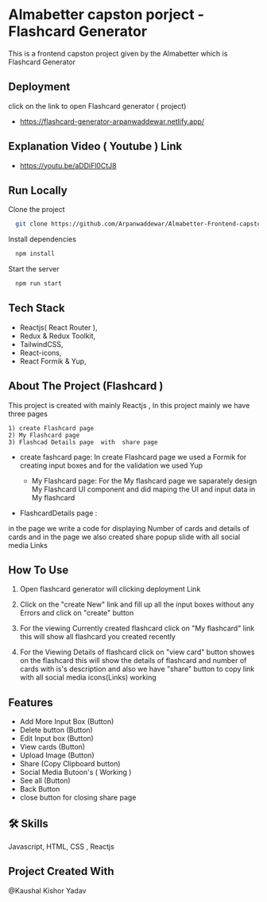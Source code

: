  # Almabetter capston porject - Flashcard Generator 
 This is a frontend capston project given by the Almabetter which is Flashcard Generator 





## Deployment

click on the link to open Flashcard generator ( project)

- https://flashcard-generator-arpanwaddewar.netlify.app/



## Explanation Video ( Youtube ) Link 

- https://youtu.be/aDDiFl0CtJ8


## Run Locally

Clone the project

```bash
  git clone https://github.com/Arpanwaddewar/Almabetter-Frontend-capston-project.git
```

Install dependencies

```bash
  npm install
```

Start the server

```bash
  npm run start
```


## Tech Stack


- Reactjs( React Router ),
- Redux  & Redux Toolkit, 
- TailwindCSS, 
- React-icons, 
- React Formik & Yup,





## About The Project (Flashcard )

This project is created with mainly  Reactjs , In this  project mainly we have three pages 
 ```base
 1) create Flashcard page 
 2) My Flashcard page 
 3) Flashcad Details page  with  share page 
 ```
- create fashcard page: 
In create Flashcard page we used a Formik for creating input boxes and  for the validation we used Yup  

  - My Flashcard page:
For the My flashcard page we saparately  design My Flashcard UI component and did maping the UI and input data in My flashcard 

- FlashcardDetails page : 

 in the page we write a code for displaying Number of cards and details of cards  and  in the page we also 
 created share popup slide  with all social media Links 
   
  




## How To Use 
 
 1) Open flashcard generator will clicking deployment Link 

2) Click on the "create New" link and fill up all  the input boxes without any Errors and click on "create" button

 3) For the viewing Currently created flashcard click on "My flashcard" link this will show all flashcard you created recently

 4) For the Viewing Details of flashcard click on "view card" button showes on the flashcard this will show the details of flashcard and number of cards with is's description and  also we have "share" button to copy link  with all social media icons(Links) working


## Features

- Add More Input Box (Button)
- Delete button (Button)
- Edit Input box (Button)
- View cards (Button)
- Upload Image (Button)
- Share (Copy Clipboard  button)
- Social Media Butoon's ( Working )
- See all (Button)
- Back Button 
- close button for closing share page 



## 🛠 Skills
Javascript, HTML, CSS , Reactjs 


##  Project Created With 
@Kaushal Kishor Yadav

